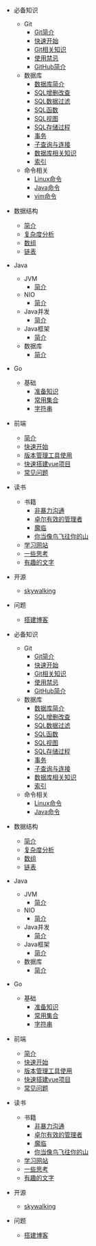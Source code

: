 * 必备知识
	* Git
	  * [Git简介](git/README.md)
	  * [快速开始](git/start.md)
	  * [Git相关知识](git/git-file.md)
	  * [使用禁忌](git/taboo.md)
	  * [GitHub简介](git/github.md)
	* 数据库
	  * [数据库简介](sql/基础/Readme.md)
	  * [SQL增删改查](sql/基础/start.md)
	  * [SQL数据过滤](sql/基础/start-2.md)
	  * [SQL函数](sql/基础/start-function.md)
	  * [SQL视图](sql/基础/view.md)
	  * [SQL存储过程](sql/基础/StoredProcedure.md)
	  * [事务](sql/基础/transaction.md)
	  * [子查询与连接](sql/基础/sub-queries.md) 
	  * [数据库相关知识](sql/基础/sql-about.md)
	  * [索引](sql/调优/index.md)
	* 命令相关
	  * [Linux命令](cmd\linux.md)
	  * [Java命令](cmd\java.md)
	  * [vim命令](cmd\vim.md) 
* 数据结构
  * [简介](数据结构/README.md)
  * [复杂度分析](数据结构/complexity.md) 
  * [数组](数据结构/array.md) 
  * [链表](数据结构/linkedList.md) 
* Java
  * JVM
    *  [简介](java\JVM\README.md) 
  * NIO
    *  [简介](java\NIO\README.md) 
  * Java并发
    *  [简介](java\Java并发\README.md) 
  * Java框架
    *  [简介](java\Java框架\README.md) 
  * 数据库
    *  [简介](java\数据库\README.md) 
* Go
  * 基础
    * [准备知识](go/base/start.md)
    * [常用集合](go/base/collection.md)
    * [字符串](go/base/string.md)
* 前端
  * [简介](前端/README.md)
  * [快速开始](前端/基础/start.md)
  * [版本管理工具使用](前端\vue\npm.md) 
  * [快速搭建vue项目](前端\vue\start.md) 
  * [常见问题](前端\vue\problem.md) 


* 读书
  * 书籍
    *  	[非暴力沟通](read\书籍\非暴力沟通.md) 
    *  	[卓尔有效的管理者](read\书籍\卓尔有效的管理者.md) 
    *   [魔临](read\书籍\魔临.md) 
    *   [你当像鸟飞往你的山](read\书籍\你当像鸟飞往你的山.md) 
  * [学习网站](read\学习网站\Readme.md) 
  * [一些思考](read\一些思考\think.md) 
  * [有趣的文字](read\有趣的文字\积累.md) 
* 开源
  * [skywalking](open_source\skywalking\skywalking.md) 
* 问题
  * [搭建博客](problem\blog\blog.md) 

* 必备知识
	* Git
	  * [Git简介](git/README.md)
	  * [快速开始](git/start.md)
	  * [Git相关知识](git/git-file.md)
	  * [使用禁忌](git/taboo.md)
	  * [GitHub简介](git/github.md)
	* 数据库
	  * [数据库简介](sql/基础/Readme.md)
	  * [SQL增删改查](sql/基础/start.md)
	  * [SQL数据过滤](sql/基础/start-2.md)
	  * [SQL函数](sql/基础/start-function.md)
	  * [SQL视图](sql/基础/view.md)
	  * [SQL存储过程](sql/基础/StoredProcedure.md)
	  * [事务](sql/基础/transaction.md)
	  * [子查询与连接](sql/基础/sub-queries.md) 
	  * [数据库相关知识](sql/基础/sql-about.md)
	  * [索引](sql/调优/index.md)
	* 命令相关
	  * [Linux命令](cmd\linux.md)
	  * [Java命令](cmd\java.md)
* 数据结构
  * [简介](数据结构/README.md)
  * [复杂度分析](数据结构/complexity.md) 
  * [数组](数据结构/array.md) 
  * [链表](数据结构/linkedList.md) 
* Java
  * JVM
    *  [简介](java\JVM\README.md) 
  * NIO
    *  [简介](java\NIO\README.md) 
  * Java并发
    *  [简介](java\Java并发\README.md) 
  * Java框架
    *  [简介](java\Java框架\README.md) 
  * 数据库
    *  [简介](java\数据库\README.md) 
* Go
  * 基础
    * [准备知识](go/base/start.md)
    * [常用集合](go/base/collection.md)
    * [字符串](go/base/string.md)
* 前端
  * [简介](前端/README.md)
  * [快速开始](前端/基础/start.md)
  * [版本管理工具使用](前端\vue\npm.md) 
  * [快速搭建vue项目](前端\vue\start.md) 
  * [常见问题](前端\vue\problem.md) 


* 读书
  * 书籍
    *  	[非暴力沟通](read\书籍\非暴力沟通.md) 
    *  	[卓尔有效的管理者](read\书籍\卓尔有效的管理者.md) 
    *   [魔临](read\书籍\魔临.md) 
    *   [你当像鸟飞往你的山](read\书籍\你当像鸟飞往你的山.md) 
  * [学习网站](read\学习网站\Readme.md) 
  * [一些思考](read\一些思考\think.md) 
  * [有趣的文字](read\有趣的文字\积累.md) 
* 开源
  * [skywalking](open_source\skywalking\skywalking.md) 
* 问题
  * [搭建博客](problem\blog\blog.md) 

